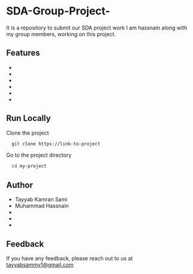 # SDA-Group-Project-
It is a repository to submit our SDA project work 
I am hassnain along with my group members, working on this project.
## Features

- 
- 
- 
- 
- 
- 


## Run Locally

Clone the project

```bash
  git clone https://link-to-project
```

Go to the project directory

```bash
  cd my-project

```

## Author

- Tayyab Kamran Sami 
-  Muhammad Hassnain
-
-
-

## Feedback

If you have any feedback, please reach out to us at tayyabsammy1@gmail.com

